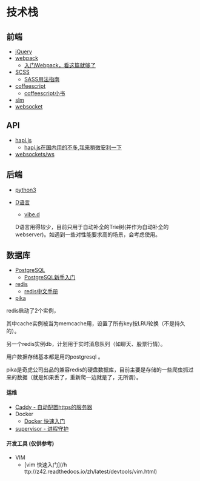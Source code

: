 # 技术栈

## 前端

* [jQuery](https://jquery.com/)
* [webpack](https://webpack.github.io/)
    * [入门Webpack，看这篇就够了](http://www.jianshu.com/p/42e11515c10f)
* [SCSS](http://sass-lang.com/)
    * [SASS用法指南](http://www.ruanyifeng.com/blog/2012/06/sass.html)
* [coffeescript](http://coffeescript.org/)
    * [coffeescript小书](https://read.douban.com/reader/ebook/198648/)
* [slm](https://github.com/slm-lang/slm)
* [websocket](http://www.ruanyifeng.com/blog/2017/05/websocket.html)

## API

* [hapi.js](https://hapijs.com/)
    * [hapi.js在国内用的不多,我来稍微安利一下]( http://t.cn/RpLef0w)
* [websockets/ws](https://github.com/websockets/ws)

## 后端

* [python3](http://python.org/)
* [D语言](https://dlang.org/)
    
    * [vibe.d](http://vibed.org/)

    D语言用得较少，目前只用于自动补全的Trie树(并作为自动补全的webserver)。如遇到一些对性能要求高的场景，会考虑使用。

## 数据库

* [PostgreSQL](https://www.postgresql.org/)
    * [PostgreSQL新手入门](http://www.ruanyifeng.com/blog/2013/12/getting_started_with_postgresql.html)
* [redis](https://redis.io/)
    * [redis中文手册](http://redisdoc.com/)
* [pika](https://github.com/Qihoo360/pika/wiki)

redis启动了2个实例，

其中cache实例被当为memcache用，设置了所有key按LRU轮换（不是持久的）。

另一个redis实例db，计划用于实时消息队列（如聊天、股票行情）。

用户数据存储基本都是用的postgresql 。

pika是奇虎公司出品的兼容redis的硬盘数据库，目前主要是存储的一些爬虫抓过来的数据（就是如果丢了，重新爬一边就是了，无所谓）。

#### 运维
* [Caddy - 自动配置https的服务器](https://caddyserver.com/)
* Docker
    * [Docker 快速入门](http://z42.readthedocs.io/zh/latest/docker.html)
* [supervisor - 进程守护](http://t.cn/RGmuP0g)


#### 开发工具 \(仅供参考\)

* VIM
    * [vim 快速入门](/h ttp://z42.readthedocs.io/zh/latest/devtools/vim.html)